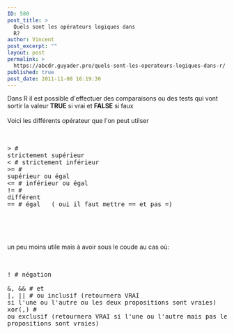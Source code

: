 ```yaml
---
ID: 580
post_title: >
  Quels sont les opérateurs logiques dans
  R?
author: Vincent
post_excerpt: ""
layout: post
permalink: >
  https://abcdr.guyader.pro/quels-sont-les-operateurs-logiques-dans-r/
published: true
post_date: 2011-11-08 16:19:30
---
```

Dans R il est possible d'effectuer des comparaisons ou des tests qui vont sortir la valeur <strong>TRUE</strong> si vrai et <strong>FALSE</strong> si faux<br /><br />Voici les différents opérateur que l'on peut utilser<br /><br /> <pre lang='rsplus'><br />&gt; # strictement supérieur<br />&lt; # strictement inférieur<br />&gt;= # supérieur ou égal<br />&lt;= # inférieur ou égal<br />!= # différent<br />== # égal   ( oui il faut mettre == et pas =)<br /> </pre> <br /><br /><br />un peu moins utile mais à avoir sous le coude au cas où:<br /><br />  <pre lang='rsplus'><br />! # négation <br />&amp;, &amp;&amp; # et<br />|, || # ou inclusif (retournera VRAI si l'une ou l'autre ou les deux propositions sont vraies)<br />xor(,) # ou exclusif (retournera VRAI si l'une ou l'autre mais pas les deux propositions sont vraies)<br /> </pre>